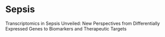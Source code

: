# Sepsis
Transcriptomics in Sepsis Unveiled: New Perspectives from Differentially Expressed Genes to Biomarkers and Therapeutic Targets
